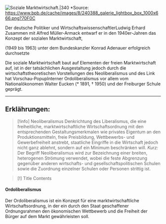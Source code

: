 ![Soziale Marktwirtschaft.|340](https://www.bpb.de/cache/images/8/240388_article_side.png?B35EF)
*Source:
https://www.bpb.de/cache/images/8/240388_galerie_lightbox_box_1000x666.png?70F0C

Der deutsche Politiker und WirtschaftswissenschaftlerLudwig Erhard Zusammen mit Alfred Müller-Armack entwarf er in den 1940er-Jahren das Konzept der sozialen Marktwirtschaft,

(1949 bis 1963) unter dem Bundeskanzler Konrad Adenauer erfolgreich durchsetzte

Die soziale Marktwirtschaft baut auf Elementen der freien Marktwirtschaft auf, ist in der tatsächlichen Ausgestaltung jedoch durch die wirtschaftstheoretischen Vorstellungen des Neoliberalismus
und des Link hat Vorschau-PopupInterner Ordoliberalismus vor allem vom Nationalökonomen Walter Eucken (* 1891, † 1950) und der Freiburger Schule geprägt.

***
## Erklährungen:

> [!info] Neoliberalismus
> Denkrichtung des Liberalismus, die eine freiheitliche, marktwirtschaftliche Wirtschaftsordnung mit den entsprechenden Gestaltungsmerkmalen wie privates Eigentum an den Produktionsmitteln, freie Preisbildung, Wettbewerbs- und Gewerbefreiheit anstrebt, staatliche Eingriffe in die Wirtschaft jedoch nicht ganz ablehnt, sondern auf ein Minimum beschränken will.
> *Kurz:*
Der Begriff Neoliberalismus wird zur Bezeichnung einer breiten, heterogenen Strömung verwendet, wobei die feste Abgrenzung gegenüber anderen wirtschafts- und gesellschaftspolitischen Schulen sowie die Zuordnung einzelner Schulen oder Personen strittig ist.



> [!] Title
> Contents

#### Ordoliberalismus
Der Ordoliberalismus ist ein Konzept für eine marktwirtschaftliche Wirtschaftsordnung, in der ein durch den Staat geschaffener Ordnungsrahmen den ökonomischen Wettbewerb und die Freiheit der Bürger auf dem Markt gewährleisten soll.